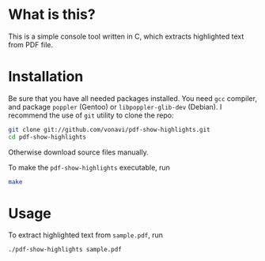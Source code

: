 What is this?
=============

This is a simple console tool written in C, which extracts highlighted text from PDF file.

Installation
============

Be sure that you have all needed packages installed. You need `gcc` compiler, and package `poppler` (Gentoo) or `libpoppler-glib-dev` (Debian). I recommend the use of `git` utility to clone the repo:

```sh
git clone git://github.com/vonavi/pdf-show-highlights.git
cd pdf-show-highlights
```

Otherwise download source files manually.

To make the `pdf-show-highlights` executable, run

```sh
make
```

Usage
=====

To extract highlighted text from `sample.pdf`, run

```sh
./pdf-show-highlights sample.pdf
```

